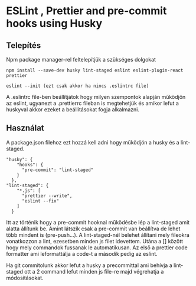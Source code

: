 # ESLint , Prettier and pre-commit hooks using Husky



## Telepítés

Npm package manager-rel feltelepítjük a szükséges dolgokat

```npm
npm install --save-dev husky lint-staged eslint eslint-plugin-react prettier 

eslint --init (ezt csak akkor ha nincs .eslintrc file)
```

A .eslintrc file-ben beállítjátok hogy milyen szempontok alapján működjön az eslint,
ugyanezt a .prettierrc fileban is megtehetjük és amikor lefut a huskyval akkor ezeket a beállításokat fogja alkalmazni.

## Használat

A package.json filehoz ezt hozzá kell adni hogy működjön a husky és a lint-staged. 

```
"husky": {
    "hooks": {
      "pre-commit": "lint-staged"
    }
  },
"lint-staged": {
    "*.js": [
      "prettier --write",
      "eslint --fix"
    ]
  }
```

Itt az történik hogy a pre-commit hooknal működésbe lép a lint-staged amit alatta állítunk be.
Amint látszik csak a pre-commit van beállítva de lehet több mindent is (pre-push...).
A lint-staged-nél belehet állítani mely fileokra vonatkozzon a lint, ezesetben minden js filet idevettem. 
Utána a [] között hogy mely commandok fussanak le automatikusan. Az első a prettier code formatter ami leformattálja a code-t 
a második pedig az eslint. 

Ha git commitolunk akkor lefut a husky a precommittal ami behívja a lint-staged ott a 2 command lefut minden js file-re majd végrehatja a módosításokat.
